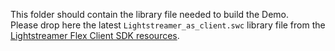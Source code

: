This folder should contain the library file needed to build the Demo.<br>
Please drop here the latest `Lightstreamer_as_client.swc` library file from the [Lightstreamer Flex Client SDK resources](https://lightstreamer.com/res/ls-flex-client/latest/usage.html).
